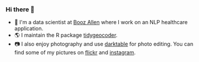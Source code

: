 ### Hi there 👋

- 🔭 I'm a data scientist at [Booz Allen](https://www.lighthouseglobal.com/) where I work on an NLP healthcare application.
- 🌎 I maintain the R package [tidygeocoder](https://jessecambon.github.io/tidygeocoder/).
- 📷 I also enjoy photography and use [darktable](https://github.com/darktable-org/darktable) for photo editing. You can find some of my pictures on [flickr](https://www.flickr.com/people/144575322@N06/) and [instagram](https://www.instagram.com/jessecambon/).
